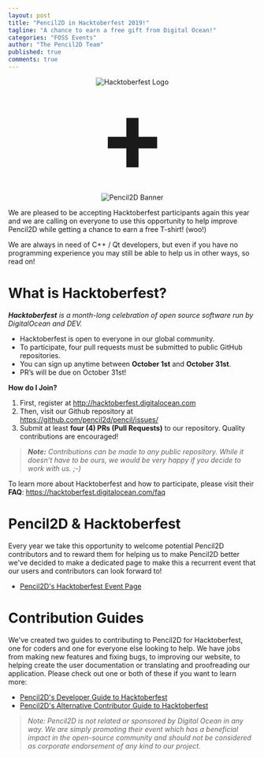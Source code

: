 ```yaml
---
layout: post
title: "Pencil2D in Hacktoberfest 2019!"
tagline: "A chance to earn a free gift from Digital Ocean!"
categories: "FOSS Events"
author: "The Pencil2D Team"
published: true
comments: true
---
```


<div style="text-align: center;">
  <img style="display:inline-block;" src="{{ "/images/hacktoberfest-2019.svg" | relative_url }}" alt="Hacktoberfest Logo"><br>
  <strong style="text-align:center;line-height:1;font-size:200px;display:block">+</strong><br>
  <img style="display:inline-block;" src="{{ "/images/pencil2d_horizontal_banner_1024x256_trans.png" | relative_url }}" alt="Pencil2D Banner">
</div>

We are pleased to be accepting Hacktoberfest participants again this year and we are calling on everyone to use this opportunity to help improve Pencil2D while getting a chance to earn a free T-shirt! (woo!) 

We are always in need of C++ / Qt developers, but even if you have no programming experience you may still be able to help us in other ways, so read on!

# **What is Hacktoberfest?**

_**Hacktoberfest** is a month-long celebration of open source software run by DigitalOcean and DEV._
+ Hacktoberfest is open to everyone in our global community.
+ To participate, four pull requests must be submitted to public GitHub repositories.
+ You can sign up anytime between **October 1st** and **October 31st**. 
+ PR’s will be due on October 31st!

**How do I Join?**
1. First, register at <http://hacktoberfest.digitalocean.com>
2. Then, visit our Github repository at <https://github.com/pencil2d/pencil/issues/>
3. Submit at least **four (4) PRs (Pull Requests)** to our repository. Quality contributions are encouraged! 

> _**Note:** Contributions can be made to any public repository. While it doesn’t have to be ours, we would be very happy if you decide to work with us. ;-)_

To learn more about Hacktoberfest and how to participate, please visit their **FAQ**: <https://hacktoberfest.digitalocean.com/faq>

# Pencil2D & Hacktoberfest
Every year we take this opportunity to welcome potential Pencil2D contributors and to reward them for helping us to make Pencil2D better we've decided to make a dedicated page to make this a recurrent event that our users and contributors can look forward to!

- [Pencil2D's Hacktoberfest Event Page](/hacktoberfest/)

# Contribution Guides
We've created two guides to contributing to Pencil2D for Hacktoberfest, one for coders and one for everyone else looking to help. We have jobs from making new features and fixing bugs, to improving our website, to helping create the user documentation or translating and proofreading our application. Please check out one or both of these if you want to learn more:

- [Pencil2D's Developer Guide to Hacktoberfest](/hacktoberfest/developers_guide.html)
- [Pencil2D's Alternative Contributor Guide to Hacktoberfest](/hacktoberfest/alternative_guide.html)

> _Note: Pencil2D is not related or sponsored by Digital Ocean in any way. We are simply promoting their event which has a beneficial impact in the open-source community and should not be considered as corporate endorsement of any kind to our project._
